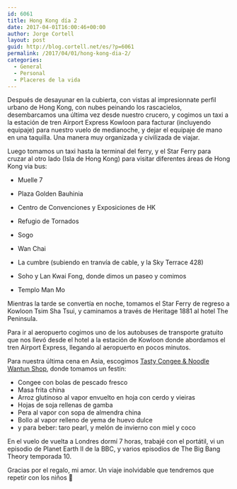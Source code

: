 ```yaml
---
id: 6061
title: Hong Kong día 2
date: 2017-04-01T16:00:46+00:00
author: Jorge Cortell
layout: post
guid: http://blog.cortell.net/es/?p=6061
permalink: /2017/04/01/hong-kong-dia-2/
categories:
  - General
  - Personal
  - Placeres de la vida
---
```

Después de desayunar en la cubierta, con vistas al impresionnate perfil urbano de Hong Kong, con nubes peinando los rascacielos, desembarcamos una última vez desde nuestro crucero, y cogimos un taxi a la estación de tren Airport Express Kowloon para facturar (incluyendo equipaje) para nuestro vuelo de medianoche, y dejar el equipaje de mano en una taquilla. Una manera muy organizada y civilizada de viajar.

Luego tomamos un taxi hasta la terminal del ferry, y el Star Ferry para cruzar al otro lado (Isla de Hong Kong) para visitar diferentes áreas de Hong Kong via bus:

  * Muelle 7
  * Plaza Golden Bauhinia
  * Centro de Convenciones y Exposiciones de HK
  * Refugio de Tornados
  * Sogo
  * Wan Chai
  * La cumbre (subiendo en tranvía de cable, y la Sky Terrace 428)

  * Soho y Lan Kwai Fong, donde dimos un paseo y comimos
  * Templo Man Mo

Mientras la tarde se convertía en noche, tomamos el Star Ferry de regreso a Kowloon Tsim Sha Tsui, y caminamos a través de Heritage 1881 al hotel The Peninsula.

Para ir al aeropuerto cogimos uno de los autobuses de transporte gratuito que nos llevó desde el hotel a la estación de Kowloon donde abordamos el tren Airport Express, llegando al aeropuerto en pocos minutos.

Para nuestra última cena en Asia, escogimos [Tasty Congee & Noodle Wantun Shop](http://www.tasty.co.hk), donde tomamos un festín:

  * Congee con bolas de pescado fresco
  * Masa frita china
  * Arroz glutinoso al vapor envuelto en hoja con cerdo y vieiras
  * Hojas de soja rellenas de gamba
  * Pera al vapor con sopa de almendra china
  * Bollo al vapor relleno de yema de huevo dulce
  * y para beber: taro pearl, y melón de invierno con miel y coco

En el vuelo de vuelta a Londres dormí 7 horas, trabajé con el portátil, vi un episodio de Planet Earth II de la BBC, y varios episodios de The Big Bang Theory temporada 10.

Gracias por el regalo, mi amor. Un viaje inolvidable que tendremos que repetir con los niños 🙂